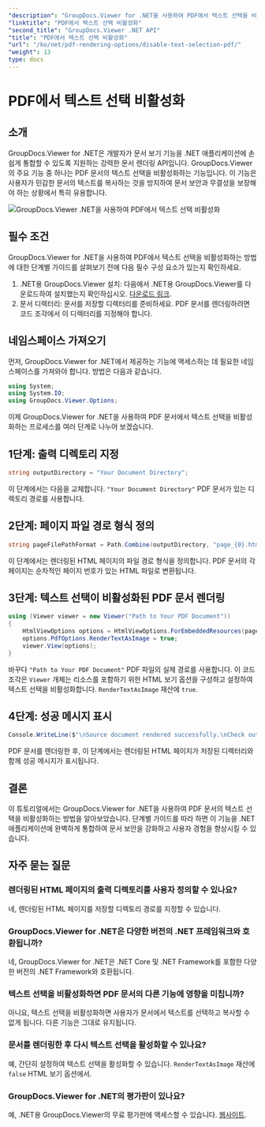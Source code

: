 ```yaml
---
"description": "GroupDocs.Viewer for .NET을 사용하여 PDF에서 텍스트 선택을 비활성화하는 방법을 알아보세요. 원활한 통합을 위한 단계별 가이드를 따르세요."
"linktitle": "PDF에서 텍스트 선택 비활성화"
"second_title": "GroupDocs.Viewer .NET API"
"title": "PDF에서 텍스트 선택 비활성화"
"url": "/ko/net/pdf-rendering-options/disable-text-selection-pdf/"
"weight": 13
type: docs
---
```

# PDF에서 텍스트 선택 비활성화

## 소개
GroupDocs.Viewer for .NET은 개발자가 문서 보기 기능을 .NET 애플리케이션에 손쉽게 통합할 수 있도록 지원하는 강력한 문서 렌더링 API입니다. GroupDocs.Viewer의 주요 기능 중 하나는 PDF 문서의 텍스트 선택을 비활성화하는 기능입니다. 이 기능은 사용자가 민감한 문서의 텍스트를 복사하는 것을 방지하여 문서 보안과 무결성을 보장해야 하는 상황에서 특히 유용합니다.

![GroupDocs.Viewer .NET을 사용하여 PDF에서 텍스트 선택 비활성화](/viewer/pdf-rendering-options/disable-text-selection-in-pdf.png)

## 필수 조건
GroupDocs.Viewer for .NET을 사용하여 PDF에서 텍스트 선택을 비활성화하는 방법에 대한 단계별 가이드를 살펴보기 전에 다음 필수 구성 요소가 있는지 확인하세요.
1. .NET용 GroupDocs.Viewer 설치: 다음에서 .NET용 GroupDocs.Viewer를 다운로드하여 설치했는지 확인하십시오. [다운로드 링크](https://releases.groupdocs.com/viewer/net/).
2. 문서 디렉터리: 문서를 저장할 디렉터리를 준비하세요. PDF 문서를 렌더링하려면 코드 조각에서 이 디렉터리를 지정해야 합니다.

## 네임스페이스 가져오기
먼저, GroupDocs.Viewer for .NET에서 제공하는 기능에 액세스하는 데 필요한 네임스페이스를 가져와야 합니다. 방법은 다음과 같습니다.

```csharp
using System;
using System.IO;
using GroupDocs.Viewer.Options;
```

이제 GroupDocs.Viewer for .NET을 사용하여 PDF 문서에서 텍스트 선택을 비활성화하는 프로세스를 여러 단계로 나누어 보겠습니다.
## 1단계: 출력 디렉토리 지정
```csharp
string outputDirectory = "Your Document Directory";
```
이 단계에서는 다음을 교체합니다. `"Your Document Directory"` PDF 문서가 있는 디렉토리 경로를 사용합니다.
## 2단계: 페이지 파일 경로 형식 정의
```csharp
string pageFilePathFormat = Path.Combine(outputDirectory, "page_{0}.html");
```
이 단계에서는 렌더링된 HTML 페이지의 파일 경로 형식을 정의합니다. PDF 문서의 각 페이지는 순차적인 페이지 번호가 있는 HTML 파일로 변환됩니다.
## 3단계: 텍스트 선택이 비활성화된 PDF 문서 렌더링
```csharp
using (Viewer viewer = new Viewer("Path to Your PDF Document"))
{
    HtmlViewOptions options = HtmlViewOptions.ForEmbeddedResources(pageFilePathFormat);
    options.PdfOptions.RenderTextAsImage = true;
    viewer.View(options);
}
```
바꾸다 `"Path to Your PDF Document"` PDF 파일의 실제 경로를 사용합니다. 이 코드 조각은 `Viewer` 개체는 리소스를 포함하기 위한 HTML 보기 옵션을 구성하고 설정하여 텍스트 선택을 비활성화합니다. `RenderTextAsImage` 재산에 `true`.
## 4단계: 성공 메시지 표시
```csharp
Console.WriteLine($"\nSource document rendered successfully.\nCheck output in {outputDirectory}.");
```
PDF 문서를 렌더링한 후, 이 단계에서는 렌더링된 HTML 페이지가 저장된 디렉터리와 함께 성공 메시지가 표시됩니다.

## 결론
이 튜토리얼에서는 GroupDocs.Viewer for .NET을 사용하여 PDF 문서의 텍스트 선택을 비활성화하는 방법을 알아보았습니다. 단계별 가이드를 따라 하면 이 기능을 .NET 애플리케이션에 완벽하게 통합하여 문서 보안을 강화하고 사용자 경험을 향상시킬 수 있습니다.
## 자주 묻는 질문
### 렌더링된 HTML 페이지의 출력 디렉토리를 사용자 정의할 수 있나요?
네, 렌더링된 HTML 페이지를 저장할 디렉토리 경로를 지정할 수 있습니다.
### GroupDocs.Viewer for .NET은 다양한 버전의 .NET 프레임워크와 호환됩니까?
네, GroupDocs.Viewer for .NET은 .NET Core 및 .NET Framework를 포함한 다양한 버전의 .NET Framework와 호환됩니다.
### 텍스트 선택을 비활성화하면 PDF 문서의 다른 기능에 영향을 미칩니까?
아니요, 텍스트 선택을 비활성화하면 사용자가 문서에서 텍스트를 선택하고 복사할 수 없게 됩니다. 다른 기능은 그대로 유지됩니다.
### 문서를 렌더링한 후 다시 텍스트 선택을 활성화할 수 있나요?
예, 간단히 설정하여 텍스트 선택을 활성화할 수 있습니다. `RenderTextAsImage` 재산에 `false` HTML 보기 옵션에서.
### GroupDocs.Viewer for .NET의 평가판이 있나요?
예, .NET용 GroupDocs.Viewer의 무료 평가판에 액세스할 수 있습니다. [웹사이트](https://releases.groupdocs.com/).
